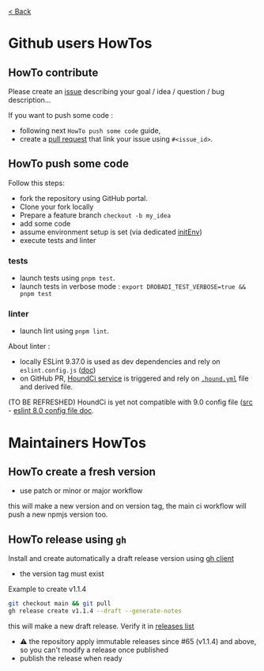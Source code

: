 [ < Back](../README.md)

# Github users HowTos


## HowTo contribute

Please create an [issue](https://github.com/boly38/drobadi/issues) describing your goal / idea / question / bug description...

If you want to push some code :
- following next `HowTo push some code` guide,
- create a [pull request](https://github.com/boly38/drobadi/pulls) that link your issue using `#<issue_id>`.


## HowTo push some code

Follow this steps:
- fork the repository using GitHub portal.
- Clone your fork locally
- Prepare a feature branch `checkout -b my_idea`
- add some code
- assume environment setup is set (via  dedicated [initEnv](../env/initEnv.template.sh))
- execute tests and linter

### tests

* launch tests using `pnpm test`.
* launch tests in verbose mode : `export DROBADI_TEST_VERBOSE=true && pnpm test`

### linter
*  launch lint using `pnpm lint`.

About linter :
- locally ESLint 9.37.0 is used as dev dependencies and rely on `eslint.config.js` ([doc](https://eslint.org/docs/latest/use/configure/configuration-files))
- on GitHub PR, [HoundCi service](https://houndci.com) is triggered and rely on [`.hound.yml`](../.hound.yml) file and derived file.

(TO BE REFRESHED) HoundCi is yet not compatible with 9.0 config file ([src](http://help.houndci.com/en/articles/2461415-supported-linters) - [eslint 8.0 config file doc](https://eslint.org/docs/v8.x/use/configure/configuration-files).


# Maintainers HowTos

## HowTo create a fresh version
- use patch or minor or major workflow

this will make a new version and on version tag, the main ci workflow will push a new npmjs version too.

## HowTo release using `gh`

Install and create automatically a draft release version using [gh client](https://cli.github.com/)
- the version tag must exist

Example to create v1.1.4
```bash
git checkout main && git pull
gh release create v1.1.4 --draft --generate-notes
```
this will make a new draft release. Verify it in [releases list](https://github.com/boly38/botEnSky/releases)

- ⚠️ the repository apply immutable releases since #65 (v1.1.4) and above, so you can't modify a release once published
- publish the release when ready